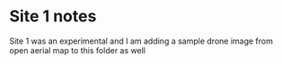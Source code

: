 # Site 1 notes

Site 1 was an experimental and I am adding a sample drone image from open aerial map to this folder as well
